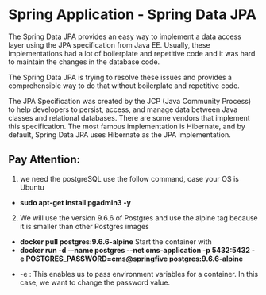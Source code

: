 # Spring Application - Spring Data JPA

The Spring Data JPA provides an easy way to implement a data access layer using the
JPA specification from Java EE. Usually, these implementations had a lot of
boilerplate and repetitive code and it was hard to maintain the changes in the
database code.

The Spring Data JPA is trying to resolve these issues and provides a
comprehensible way to do that without boilerplate and repetitive code.

The JPA Specification was created by the JCP (Java Community
Process) to help developers to persist, access, and manage data
between Java classes and relational databases. There are some
vendors that implement this specification. The most famous
implementation is Hibernate, and by default, Spring Data JPA uses Hibernate as the JPA implementation.

## Pay Attention:

1. we need the postgreSQL use the follow command, case your OS is Ubuntu
- **sudo apt-get install pgadmin3 -y**

2. We will use the version 9.6.6 of Postgres and use the alpine tag because it is smaller
than other Postgres images
- **docker pull postgres:9.6.6-alpine**
Start the container with
 - **docker run -d --name postgres --net cms-application -p 5432:5432 -e POSTGRES_PASSWORD=cms@springfive postgres:9.6.6-alpine**
 * -e : This enables us to pass environment variables for a container. In this
case, we want to change the password value.
